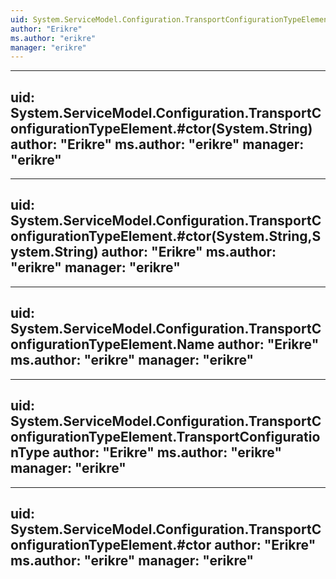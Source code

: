 ```yaml
---
uid: System.ServiceModel.Configuration.TransportConfigurationTypeElement
author: "Erikre"
ms.author: "erikre"
manager: "erikre"
---
```


---
uid: System.ServiceModel.Configuration.TransportConfigurationTypeElement.#ctor(System.String)
author: "Erikre"
ms.author: "erikre"
manager: "erikre"
---

---
uid: System.ServiceModel.Configuration.TransportConfigurationTypeElement.#ctor(System.String,System.String)
author: "Erikre"
ms.author: "erikre"
manager: "erikre"
---

---
uid: System.ServiceModel.Configuration.TransportConfigurationTypeElement.Name
author: "Erikre"
ms.author: "erikre"
manager: "erikre"
---

---
uid: System.ServiceModel.Configuration.TransportConfigurationTypeElement.TransportConfigurationType
author: "Erikre"
ms.author: "erikre"
manager: "erikre"
---

---
uid: System.ServiceModel.Configuration.TransportConfigurationTypeElement.#ctor
author: "Erikre"
ms.author: "erikre"
manager: "erikre"
---
